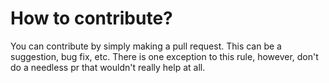 # How to contribute?
You can contribute by simply making a pull request. This can be a suggestion, bug fix, etc. There is one exception to this rule, however, don't do a needless pr that wouldn't really help at all.
